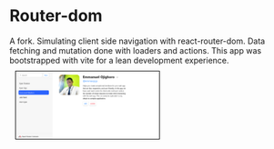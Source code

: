 # Router-dom
A fork. Simulating client side navigation with react-router-dom. Data fetching and mutation done with loaders and actions. This app was bootstrapped with vite for a lean development experience.
<img src="https://github.com/ojigs/Router-dom/blob/main/public/Screenshot.png?raw=true" width="50%" height="50%" style="border: 1px solid black; margin: 10px;">
